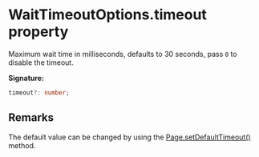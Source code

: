 # WaitTimeoutOptions.timeout property

Maximum wait time in milliseconds, defaults to 30 seconds, pass `0` to disable the timeout.

**Signature:**

```typescript
timeout?: number;
```

## Remarks

The default value can be changed by using the [Page.setDefaultTimeout()](./puppeteer.page.setdefaulttimeout.md) method.
